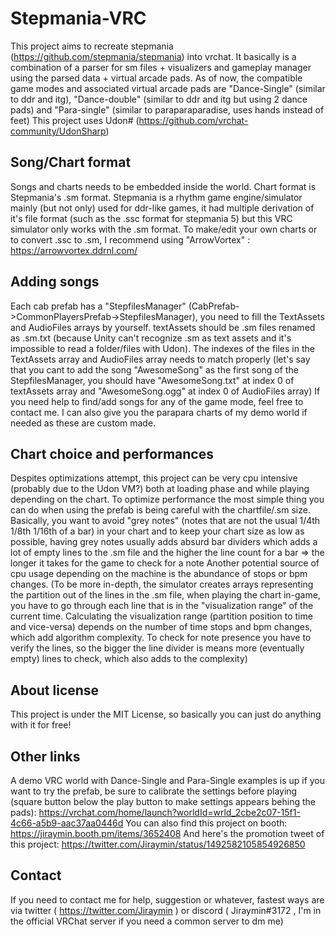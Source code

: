 # Stepmania-VRC
This project aims to recreate stepmania (https://github.com/stepmania/stepmania) into vrchat. It basically is a combination of a parser for sm files + visualizers and gameplay manager using the parsed data + virtual arcade pads.
As of now, the compatible game modes and associated virtual arcade pads are "Dance-Single" (similar to ddr and itg), "Dance-double" (similar to ddr and itg but using 2 dance pads) and "Para-single" (similar to paraparaparadise, uses hands instead of feet)
This project uses Udon# (https://github.com/vrchat-community/UdonSharp)

## Song/Chart format
Songs and charts needs to be embedded inside the world. Chart format is Stepmania's .sm format.
Stepmania is a rhythm game engine/simulator mainly (but not only) used for ddr-like games, it had multiple derivation of it's file format (such as the .ssc format for stepmania 5) but this VRC simulator only works with the .sm format.
To make/edit your own charts or to convert .ssc to .sm, I recommend using "ArrowVortex" : https://arrowvortex.ddrnl.com/

## Adding songs
Each cab prefab has a "StepfilesManager" (CabPrefab->CommonPlayersPrefab->StepfilesManager), you need to fill the TextAssets and AudioFiles arrays by yourself. textAssets should be .sm files renamed as .sm.txt (because Unity can't recognize .sm as text assets and it's impossible to read a folder/files with Udon).
The indexes of the files in the TextAssets array and AudioFiles array needs to match properly (let's say that you cant to add the song "AwesomeSong" as the first song of the StepfilesManager, you should have "AwesomeSong.txt" at index 0 of textAssets array and "AwesomeSong.ogg" at index 0 of AudioFiles array)
If you need help to find/add songs for any of the game mode, feel free to contact me. I can also give you the parapara charts of my demo world if needed as these are custom made.

## Chart choice and performances
Despites optimizations attempt, this project can be very cpu intensive (probably due to the Udon VM?) both at loading phase and while playing depending on the chart. To optimize performance the most simple thing you can do when using the prefab is being careful with the chartfile/.sm size.
Basically, you want to avoid "grey notes" (notes that are not the usual 1/4th 1/8th 1/16th of a bar) in your chart and to keep your chart size as low as possible, having grey notes usually adds absurd bar dividers which adds a lot of empty lines to the .sm file and the higher the line count for a bar => the longer it takes for the game to check for a note
Another potential source of cpu usage depending on the machine is the abundance of stops or bpm changes.
(To be more in-depth, the simulator creates arrays representing the partition out of the lines in the .sm file, when playing the chart in-game, you have to go through each line that is in the "visualization range" of the current time. 
Calculating the visualization range (partition position to time and vice-versa) depends on the number of time stops and bpm changes, which add algorithm complexity. To check for note presence you have to verify the lines, so the bigger the line divider is means more (eventually empty) lines to check, which also adds to the complexity)

## About license
This project is under the MIT License, so basically you can just do anything with it for free!

## Other links
A demo VRC world with Dance-Single and Para-Single examples is up if you want to try the prefab, be sure to calibrate the settings before playing (square button below the play button to make settings appears behing the pads): https://vrchat.com/home/launch?worldId=wrld_2cbe2c07-15f1-4c66-a5b9-aac37aa0446d
You can also find this project on booth: https://jiraymin.booth.pm/items/3652408
And here's the promotion tweet of this project: https://twitter.com/Jiraymin/status/1492582105854926850

## Contact
If you need to contact me for help, suggestion or whatever, fastest ways are via twitter ( https://twitter.com/Jiraymin ) or discord ( Jiraymin#3172 , I'm in the official VRChat server if you need a common server to dm me)
